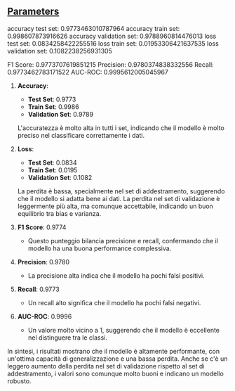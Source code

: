 
## [Parameters](./parameters.txt)

accuracy test set: 0.9773463010787964
accuracy train set: 0.998607873916626
accuracy validation set: 0.9788960814476013
loss test set: 0.0834258422255516
loss train set: 0.01953306421637535
loss validation set: 0.1082238256931305

F1 Score: 0.9773707619851215
Precision: 0.9780374838332556
Recall: 0.9773462783171522
AUC-ROC: 0.9995612005045967


1. **Accuracy**:
   - **Test Set**: 0.9773
   - **Train Set**: 0.9986
   - **Validation Set**: 0.9789

   L'accuratezza è molto alta in tutti i set, indicando che il modello è molto preciso nel classificare correttamente i dati.

2. **Loss**:
   - **Test Set**: 0.0834
   - **Train Set**: 0.0195
   - **Validation Set**: 0.1082

   La perdita è bassa, specialmente nel set di addestramento, suggerendo che il modello si adatta bene ai dati. La perdita nel set di validazione è leggermente più alta, ma comunque accettabile, indicando un buon equilibrio tra bias e varianza.

3. **F1 Score**: 0.9774
   - Questo punteggio bilancia precisione e recall, confermando che il modello ha una buona performance complessiva.

4. **Precision**: 0.9780
   - La precisione alta indica che il modello ha pochi falsi positivi.

5. **Recall**: 0.9773
   - Un recall alto significa che il modello ha pochi falsi negativi.

6. **AUC-ROC**: 0.9996
   - Un valore molto vicino a 1, suggerendo che il modello è eccellente nel distinguere tra le classi.

In sintesi, i risultati mostrano che il modello è altamente performante, con un'ottima capacità di generalizzazione e una bassa perdita. Anche se c'è un leggero aumento della perdita nel set di validazione rispetto al set di addestramento, i valori sono comunque molto buoni e indicano un modello robusto.
